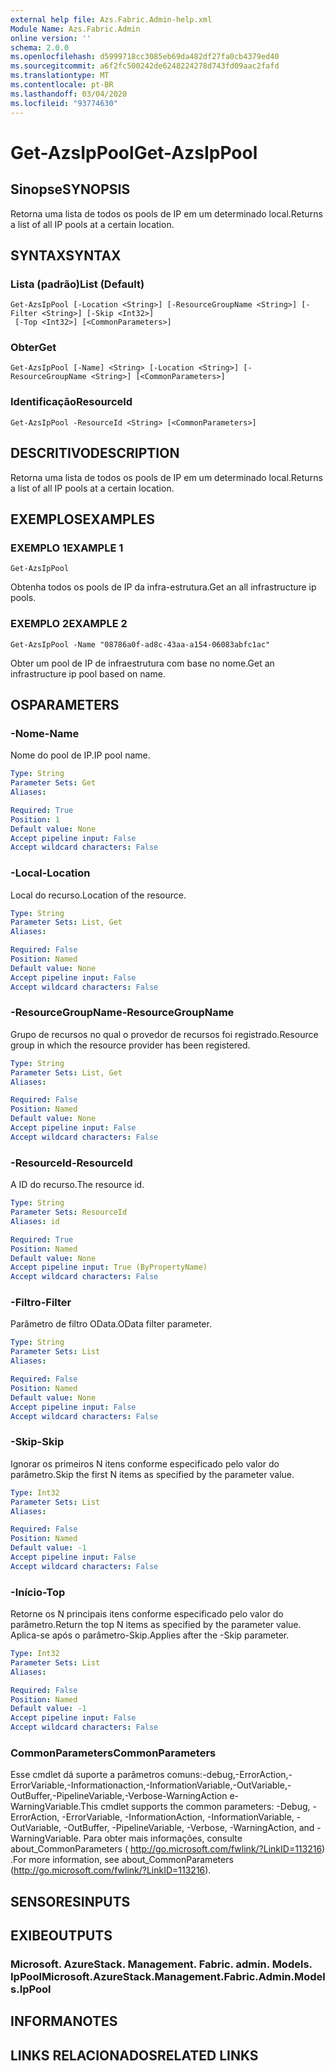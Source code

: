 ```yaml
---
external help file: Azs.Fabric.Admin-help.xml
Module Name: Azs.Fabric.Admin
online version: ''
schema: 2.0.0
ms.openlocfilehash: d5999718cc3085eb69da482df27fa0cb4379ed40
ms.sourcegitcommit: a6f2fc500242de6248224278d743fd09aac2fafd
ms.translationtype: MT
ms.contentlocale: pt-BR
ms.lasthandoff: 03/04/2020
ms.locfileid: "93774630"
---
```

# <span data-ttu-id="a8a2d-101">Get-AzsIpPool</span><span class="sxs-lookup"><span data-stu-id="a8a2d-101">Get-AzsIpPool</span></span>

## <span data-ttu-id="a8a2d-102">Sinopse</span><span class="sxs-lookup"><span data-stu-id="a8a2d-102">SYNOPSIS</span></span>
<span data-ttu-id="a8a2d-103">Retorna uma lista de todos os pools de IP em um determinado local.</span><span class="sxs-lookup"><span data-stu-id="a8a2d-103">Returns a list of all IP pools at a certain location.</span></span>

## <span data-ttu-id="a8a2d-104">SYNTAX</span><span class="sxs-lookup"><span data-stu-id="a8a2d-104">SYNTAX</span></span>

### <span data-ttu-id="a8a2d-105">Lista (padrão)</span><span class="sxs-lookup"><span data-stu-id="a8a2d-105">List (Default)</span></span>
```
Get-AzsIpPool [-Location <String>] [-ResourceGroupName <String>] [-Filter <String>] [-Skip <Int32>]
 [-Top <Int32>] [<CommonParameters>]
```

### <span data-ttu-id="a8a2d-106">Obter</span><span class="sxs-lookup"><span data-stu-id="a8a2d-106">Get</span></span>
```
Get-AzsIpPool [-Name] <String> [-Location <String>] [-ResourceGroupName <String>] [<CommonParameters>]
```

### <span data-ttu-id="a8a2d-107">Identificação</span><span class="sxs-lookup"><span data-stu-id="a8a2d-107">ResourceId</span></span>
```
Get-AzsIpPool -ResourceId <String> [<CommonParameters>]
```

## <span data-ttu-id="a8a2d-108">DESCRITIVO</span><span class="sxs-lookup"><span data-stu-id="a8a2d-108">DESCRIPTION</span></span>
<span data-ttu-id="a8a2d-109">Retorna uma lista de todos os pools de IP em um determinado local.</span><span class="sxs-lookup"><span data-stu-id="a8a2d-109">Returns a list of all IP pools at a certain location.</span></span>

## <span data-ttu-id="a8a2d-110">EXEMPLOS</span><span class="sxs-lookup"><span data-stu-id="a8a2d-110">EXAMPLES</span></span>

### <span data-ttu-id="a8a2d-111">EXEMPLO 1</span><span class="sxs-lookup"><span data-stu-id="a8a2d-111">EXAMPLE 1</span></span>
```
Get-AzsIpPool
```

<span data-ttu-id="a8a2d-112">Obtenha todos os pools de IP da infra-estrutura.</span><span class="sxs-lookup"><span data-stu-id="a8a2d-112">Get an all infrastructure ip pools.</span></span>

### <span data-ttu-id="a8a2d-113">EXEMPLO 2</span><span class="sxs-lookup"><span data-stu-id="a8a2d-113">EXAMPLE 2</span></span>
```
Get-AzsIpPool -Name "08786a0f-ad8c-43aa-a154-06083abfc1ac"
```

<span data-ttu-id="a8a2d-114">Obter um pool de IP de infraestrutura com base no nome.</span><span class="sxs-lookup"><span data-stu-id="a8a2d-114">Get an infrastructure ip pool based on name.</span></span>

## <span data-ttu-id="a8a2d-115">OS</span><span class="sxs-lookup"><span data-stu-id="a8a2d-115">PARAMETERS</span></span>

### <span data-ttu-id="a8a2d-116">-Nome</span><span class="sxs-lookup"><span data-stu-id="a8a2d-116">-Name</span></span>
<span data-ttu-id="a8a2d-117">Nome do pool de IP.</span><span class="sxs-lookup"><span data-stu-id="a8a2d-117">IP pool name.</span></span>

```yaml
Type: String
Parameter Sets: Get
Aliases:

Required: True
Position: 1
Default value: None
Accept pipeline input: False
Accept wildcard characters: False
```

### <span data-ttu-id="a8a2d-118">-Local</span><span class="sxs-lookup"><span data-stu-id="a8a2d-118">-Location</span></span>
<span data-ttu-id="a8a2d-119">Local do recurso.</span><span class="sxs-lookup"><span data-stu-id="a8a2d-119">Location of the resource.</span></span>

```yaml
Type: String
Parameter Sets: List, Get
Aliases:

Required: False
Position: Named
Default value: None
Accept pipeline input: False
Accept wildcard characters: False
```

### <span data-ttu-id="a8a2d-120">-ResourceGroupName</span><span class="sxs-lookup"><span data-stu-id="a8a2d-120">-ResourceGroupName</span></span>
<span data-ttu-id="a8a2d-121">Grupo de recursos no qual o provedor de recursos foi registrado.</span><span class="sxs-lookup"><span data-stu-id="a8a2d-121">Resource group in which the resource provider has been registered.</span></span>

```yaml
Type: String
Parameter Sets: List, Get
Aliases:

Required: False
Position: Named
Default value: None
Accept pipeline input: False
Accept wildcard characters: False
```

### <span data-ttu-id="a8a2d-122">-ResourceId</span><span class="sxs-lookup"><span data-stu-id="a8a2d-122">-ResourceId</span></span>
<span data-ttu-id="a8a2d-123">A ID do recurso.</span><span class="sxs-lookup"><span data-stu-id="a8a2d-123">The resource id.</span></span>

```yaml
Type: String
Parameter Sets: ResourceId
Aliases: id

Required: True
Position: Named
Default value: None
Accept pipeline input: True (ByPropertyName)
Accept wildcard characters: False
```

### <span data-ttu-id="a8a2d-124">-Filtro</span><span class="sxs-lookup"><span data-stu-id="a8a2d-124">-Filter</span></span>
<span data-ttu-id="a8a2d-125">Parâmetro de filtro OData.</span><span class="sxs-lookup"><span data-stu-id="a8a2d-125">OData filter parameter.</span></span>

```yaml
Type: String
Parameter Sets: List
Aliases:

Required: False
Position: Named
Default value: None
Accept pipeline input: False
Accept wildcard characters: False
```

### <span data-ttu-id="a8a2d-126">-Skip</span><span class="sxs-lookup"><span data-stu-id="a8a2d-126">-Skip</span></span>
<span data-ttu-id="a8a2d-127">Ignorar os primeiros N itens conforme especificado pelo valor do parâmetro.</span><span class="sxs-lookup"><span data-stu-id="a8a2d-127">Skip the first N items as specified by the parameter value.</span></span>

```yaml
Type: Int32
Parameter Sets: List
Aliases:

Required: False
Position: Named
Default value: -1
Accept pipeline input: False
Accept wildcard characters: False
```

### <span data-ttu-id="a8a2d-128">-Início</span><span class="sxs-lookup"><span data-stu-id="a8a2d-128">-Top</span></span>
<span data-ttu-id="a8a2d-129">Retorne os N principais itens conforme especificado pelo valor do parâmetro.</span><span class="sxs-lookup"><span data-stu-id="a8a2d-129">Return the top N items as specified by the parameter value.</span></span>
<span data-ttu-id="a8a2d-130">Aplica-se após o parâmetro-Skip.</span><span class="sxs-lookup"><span data-stu-id="a8a2d-130">Applies after the -Skip parameter.</span></span>

```yaml
Type: Int32
Parameter Sets: List
Aliases:

Required: False
Position: Named
Default value: -1
Accept pipeline input: False
Accept wildcard characters: False
```

### <span data-ttu-id="a8a2d-131">CommonParameters</span><span class="sxs-lookup"><span data-stu-id="a8a2d-131">CommonParameters</span></span>
<span data-ttu-id="a8a2d-132">Esse cmdlet dá suporte a parâmetros comuns:-debug,-ErrorAction,-ErrorVariable,-Informationaction,-InformationVariable,-OutVariable,-OutBuffer,-PipelineVariable,-Verbose-WarningAction e-WarningVariable.</span><span class="sxs-lookup"><span data-stu-id="a8a2d-132">This cmdlet supports the common parameters: -Debug, -ErrorAction, -ErrorVariable, -InformationAction, -InformationVariable, -OutVariable, -OutBuffer, -PipelineVariable, -Verbose, -WarningAction, and -WarningVariable.</span></span> <span data-ttu-id="a8a2d-133">Para obter mais informações, consulte about_CommonParameters ( http://go.microsoft.com/fwlink/?LinkID=113216) .</span><span class="sxs-lookup"><span data-stu-id="a8a2d-133">For more information, see about_CommonParameters (http://go.microsoft.com/fwlink/?LinkID=113216).</span></span>

## <span data-ttu-id="a8a2d-134">SENSORES</span><span class="sxs-lookup"><span data-stu-id="a8a2d-134">INPUTS</span></span>

## <span data-ttu-id="a8a2d-135">EXIBE</span><span class="sxs-lookup"><span data-stu-id="a8a2d-135">OUTPUTS</span></span>

### <span data-ttu-id="a8a2d-136">Microsoft. AzureStack. Management. Fabric. admin. Models. IpPool</span><span class="sxs-lookup"><span data-stu-id="a8a2d-136">Microsoft.AzureStack.Management.Fabric.Admin.Models.IpPool</span></span>

## <span data-ttu-id="a8a2d-137">INFORMA</span><span class="sxs-lookup"><span data-stu-id="a8a2d-137">NOTES</span></span>

## <span data-ttu-id="a8a2d-138">LINKS RELACIONADOS</span><span class="sxs-lookup"><span data-stu-id="a8a2d-138">RELATED LINKS</span></span>
